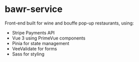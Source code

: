# bawr-service

Front-end built for wine and bouffe pop-up restaurants, using:
- Stripe Payments API
- Vue 3 using PrimeVue components
- Pinia for state management
- VeeValidate for forms
- Sass for styling
